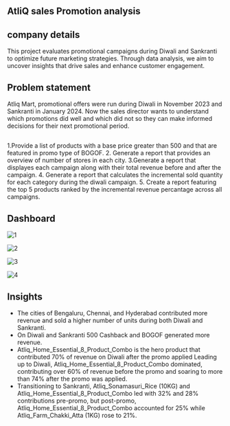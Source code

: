 ## AtliQ sales Promotion analysis

## company details
This project evaluates promotional campaigns during Diwali and Sankranti to optimize future marketing strategies. Through data analysis, we aim to uncover insights that drive sales and enhance customer engagement.

## Problem statement
Atliq Mart, promotional offers were run during Diwali in November 2023 and Sankranti in January 2024. Now the sales director wants to understand which promotions did well and which did not so they can make informed decisions for their next promotional period.
## 

1.Provide a list of products with a base price greater than 500 and that are featured in promo type of BOGOF.
2. Generate a report that provides an overview of number of stores in each city.
3.Generate a report that displayes each campaign along with their total revenue before and after the campaign.
4. Generate a report that calculates the incremental sold quantity for each category during the diwali campaign.
5. Create a report featuring the top 5 products ranked by the incremental revenue percantage across all campaigns.

## Dashboard
![1](https://github.com/PremaLathagithub/atliq-sales-FMCG-/assets/147397874/70446340-a00e-4bf1-ace6-5c3281040ad6)


![2](https://github.com/PremaLathagithub/atliq-sales-FMCG-/assets/147397874/a25a05ac-7359-45e5-b5cb-71689413b595)



![3](https://github.com/PremaLathagithub/atliq-sales-FMCG-/assets/147397874/04a797b6-f9a7-4c86-9406-859d7527a7a9)




![4](https://github.com/PremaLathagithub/atliq-sales-FMCG-/assets/147397874/6d637227-2124-4160-8590-8802489aa11b)


## Insights
- The cities of Bengaluru, Chennai, and Hyderabad contributed more revenue and sold a higher number of units during both Diwali and Sankranti.
- On Diwali and Sankranti 500 Cashback and BOGOF generated more revenue.
- Atliq_Home_Essential_8_Product_Combo is the hero product that contributed 70% of revenue on Diwali after the promo applied
Leading up to Diwali, Atliq_Home_Essential_8_Product_Combo dominated, contributing over 60% of revenue before the promo and soaring to more than 74% after the promo was applied.
- Transitioning to Sankranti, Atliq_Sonamasuri_Rice (10KG) and Atliq_Home_Essential_8_Product_Combo led with 32% and 28% contributions pre-promo, but post-promo, Atliq_Home_Essential_8_Product_Combo accounted for 25% while Atliq_Farm_Chakki_Atta (1KG) rose to 21%.
